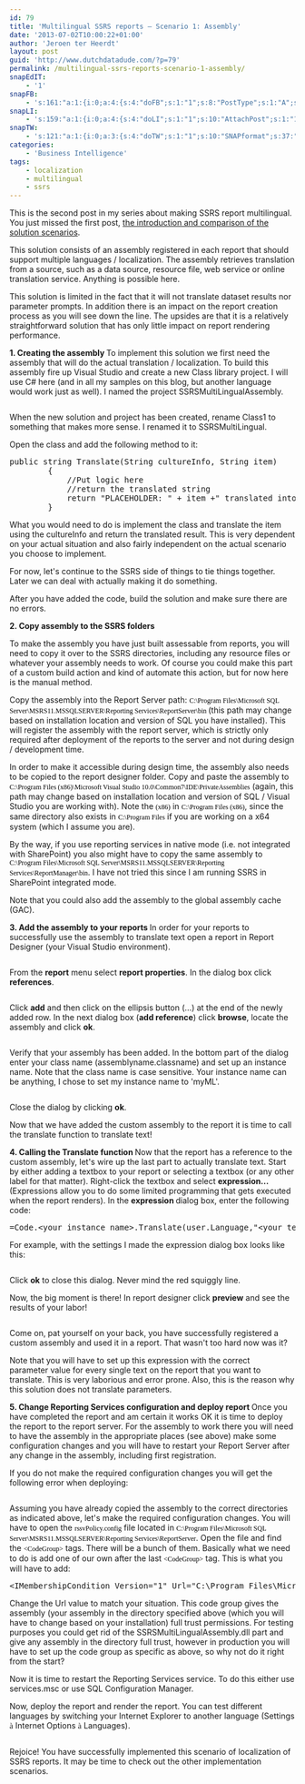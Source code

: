 ```yaml
---
id: 79
title: 'Multilingual SSRS reports – Scenario 1: Assembly'
date: '2013-07-02T10:00:22+01:00'
author: 'Jeroen ter Heerdt'
layout: post
guid: 'http://www.dutchdatadude.com/?p=79'
permalink: /multilingual-ssrs-reports-scenario-1-assembly/
snapEdIT:
    - '1'
snapFB:
    - 's:161:"a:1:{i:0;a:4:{s:4:"doFB";s:1:"1";s:8:"PostType";s:1:"A";s:10:"AttachPost";s:1:"2";s:10:"SNAPformat";s:51:"New post (%TITLE%) has been published on %SITENAME%";}}";'
snapLI:
    - 's:159:"a:1:{i:0;a:4:{s:4:"doLI";s:1:"1";s:10:"AttachPost";s:1:"1";s:10:"SNAPformat";s:27:"New blog post on %SITENAME%";s:11:"SNAPformatT";s:18:"New Post - %TITLE%";}}";'
snapTW:
    - 's:121:"a:1:{i:0;a:3:{s:4:"doTW";s:1:"1";s:10:"SNAPformat";s:37:"New blog post %TITLE% - %SURL% %TAGS%";s:8:"attchImg";s:1:"0";}}";'
categories:
    - 'Business Intelligence'
tags:
    - localization
    - multilingual
    - ssrs
---
```


This is the second post in my series about making SSRS report multilingual. You just missed the first post, <span style="color: #000000;"><a href="http://www.dutchdatadude.com/multilingual-ssrs-reports">the introduction and comparison of the solution scenarios</a>.</span>

This solution consists of an assembly registered in each report that should support multiple languages / localization. The assembly retrieves translation from a source, such as a data source, resource file, web service or online translation service. Anything is possible here.

This solution is limited in the fact that it will not translate dataset results nor parameter prompts. In addition there is an impact on the report creation process as you will see down the line. The upsides are that it is a relatively straightforward solution that has only little impact on report rendering performance.

<strong>1. Creating the assembly
</strong>To implement this solution we first need the assembly that will do the actual translation / localization. To build this assembly fire up Visual Studio and create a new Class library project. I will use C# here (and in all my samples on this blog, but another language would work just as well). I named the project SSRSMultiLingualAssembly.

<img alt="" src="../wp-content/uploads/2013/05/052913_0903_Multilingua1.png" />

When the new solution and project has been created, rename Class1 to something that makes more sense. I renamed it to SSRSMultiLingual. <img alt="" src="../wp-content/uploads/2013/05/052913_0903_Multilingua2.png" />

Open the class and add the following method to it:
<pre>public string Translate(String cultureInfo, String item)
        {
            //Put logic here
            //return the translated string
            return "PLACEHOLDER: " + item +" translated into "+ cultureInfo;
        }</pre>
What you would need to do is implement the class and translate the item using the cultureInfo and return the translated result. This is very dependent on your actual situation and also fairly independent on the actual scenario you choose to implement.

For now, let's continue to the SSRS side of things to tie things together. Later we can deal with actually making it do something.

After you have added the code, build the solution and make sure there are no errors.

<strong>2. Copy assembly to the SSRS folders</strong>

To make the assembly you have just built assessable from reports, you will need to copy it over to the SSRS directories, including any resource files or whatever your assembly needs to work. Of course you could make this part of a custom build action and kind of automate this action, but for now here is the manual method.

Copy the assembly into the Report Server path: <span style="color: black; font-family: Consolas; font-size: 9pt;"><span style="background-color: white;">C:\Program Files\Microsoft SQL Server\MSRS11.MSSQLSERVER\Reporting Services\ReportServer\bin</span>
</span>(this path may change based on installation location and version of SQL you have installed). This will register the assembly with the report server, which is strictly only required after deployment of the reports to the server and not during design / development time.

In order to make it accessible during design time, the assembly also needs to be copied to the report designer folder. Copy and paste the assembly to <span style="color: black; font-family: Consolas; font-size: 9pt; background-color: white;">C:\Program Files (x86)\Microsoft Visual Studio 10.0\Common7\IDE\PrivateAssemblies</span> (again, this path may change based on installation location and version of SQL / Visual Studio you are working with). Note the <span style="color: black; font-family: Consolas; font-size: 9pt; background-color: white;">(x86)</span> in <span style="color: black; font-family: Consolas; font-size: 9pt; background-color: white;">C:\Program Files (x86)</span>, since the same directory also exists in <span style="color: black; font-family: Consolas; font-size: 9pt; background-color: white;">C:\Program Files</span> if you are working on a x64 system (which I assume you are).

By the way, if you use reporting services in native mode (i.e. not integrated with SharePoint) you also might have to copy the same assembly to <span style="color: black; font-family: Consolas; font-size: 9pt; background-color: white;">C:\Program Files\Microsoft SQL Server\MSRS11.MSSQLSERVER\Reporting Services\ReportManager\bin</span>. I have not tried this since I am running SSRS in SharePoint integrated mode.

Note that you could also add the assembly to the global assembly cache (GAC).

<strong>3. Add the assembly to your reports
</strong>In order for your reports to successfully use the assembly to translate text open a report in Report Designer (your Visual Studio environment).

<img alt="" src="../wp-content/uploads/2013/05/052913_0903_Multilingua3.png" />

From the <strong>report</strong> menu select <strong>report properties</strong>. In the dialog box click <strong>references</strong>.

<img alt="" src="../wp-content/uploads/2013/05/052913_0903_Multilingua4.png" />

Click <strong>add</strong> and then click on the ellipsis button (…) at the end of the newly added row. In the next dialog box (<strong>add reference</strong>) click <strong>browse</strong>, locate the assembly and click <strong>ok</strong>.

<img alt="" src="../wp-content/uploads/2013/05/052913_0903_Multilingua5.png" />

Verify that your assembly has been added. In the bottom part of the dialog enter your class name (assemblyname.classname) and set up an instance name. Note that the class name is case sensitive. Your instance name can be anything, I chose to set my instance name to 'myML'.

<img alt="" src="../wp-content/uploads/2013/05/052913_0903_Multilingua6.png" />

Close the dialog by clicking <strong>ok</strong>.

Now that we have added the custom assembly to the report it is time to call the translate function to translate text!

<strong>4. Calling the Translate function
</strong>Now that the report has a reference to the custom assembly, let's wire up the last part to actually translate text. Start by either adding a textbox to your report or selecting a textbox (or any other label for that matter). Right-click the textbox and select <strong>expression…</strong> (Expressions allow you to do some limited programming that gets executed when the report renders). In the <strong>expression </strong>dialog box, enter the following code:
<pre class="lang:c# highlight:0 decode:true">=Code.&lt;your instance name&gt;.Translate(user.Language,"&lt;your text to translate&gt;")</pre>
For example, with the settings I made the expression dialog box looks like this:

<img alt="" src="../wp-content/uploads/2013/05/052913_0903_Multilingua7.png" />

Click <strong>ok</strong> to close this dialog. Never mind the red squiggly line.

Now, the big moment is there! In report designer click <strong>preview</strong> and see the results of your labor!

<img alt="" src="../wp-content/uploads/2013/05/052913_0903_Multilingua8.png" />

Come on, pat yourself on your back, you have successfully registered a custom assembly and used it in a report. That wasn't too hard now was it?

Note that you will have to set up this expression with the correct parameter value for every single text on the report that you want to translate. This is very laborious and error prone. Also, this is the reason why this solution does not translate parameters.

<strong>5. Change Reporting Services configuration and deploy report
</strong>Once you have completed the report and am certain it works OK it is time to deploy the report to the report server. For the assembly to work there you will need to have the assembly in the appropriate places (see above) make some configuration changes and you will have to restart your Report Server after any change in the assembly, including first registration.

If you do not make the required configuration changes you will get the following error when deploying:

<img alt="" src="../wp-content/uploads/2013/05/052913_0903_Multilingua9.png" />

Assuming you have already copied the assembly to the correct directories as indicated above, let's make the required configuration changes. You will have to open the <span style="color: black; font-family: Consolas; font-size: 9pt; background-color: white;">rssvPolicy.config</span> file located in <span style="color: black; font-family: Consolas; font-size: 9pt; background-color: white;">C:\Program Files\Microsoft SQL Server\MSRS11.MSSQLSERVER\Reporting Services\ReportServer</span>. Open the file and find the <span style="color: black; font-family: Consolas; font-size: 9pt; background-color: white;">&lt;CodeGroup&gt;</span> tags. There will be a bunch of them. Basically what we need to do is add one of our own after the last <span style="color: black; font-family: Consolas; font-size: 9pt; background-color: white;">&lt;CodeGroup&gt;</span> tag. This is what you will have to add:
<pre class="lang:c# decode:true">&lt;IMembershipCondition Version="1" Url="C:\Program Files\Microsoft SQL Server\MSRS11.MSSQLSERVER\Reporting Services\ReportServer\bin\SSRSMultiLingualAssembly.dll" /&gt;</pre>
Change the Url value to match your situation. This code group gives the assembly (your assembly in the directory specified above (which you will have to change based on your installation) full trust permissions. For testing purposes you could get rid of the SSRSMultiLingualAssembly.dll part and give any assembly in the directory full trust, however in production you will have to set up the code group as specific as above, so why not do it right from the start?

Now it is time to restart the Reporting Services service. To do this either use services.msc or use SQL Configuration Manager.

Now, deploy the report and render the report. You can test different languages by switching your Internet Explorer to another language (Settings <span style="font-family: Wingdings;">à</span> Internet Options <span style="font-family: Wingdings;">à</span> Languages).

<img alt="" src="../wp-content/uploads/2013/05/052913_0903_Multilingua10.png" />

Rejoice! You have successfully implemented this scenario of localization of SSRS reports. It may be time to check out the other implementation scenarios.

&nbsp;

&nbsp;

&nbsp;

&nbsp;

<strong>
</strong>
